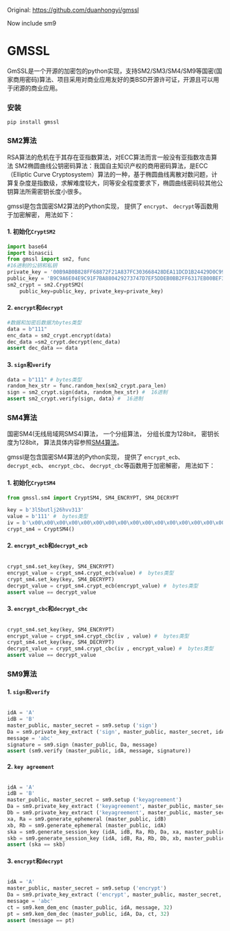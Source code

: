 
Original: https://github.com/duanhongyi/gmssl

Now include sm9

GMSSL
========
GmSSL是一个开源的加密包的python实现，支持SM2/SM3/SM4/SM9等国密(国家商用密码)算法、项目采用对商业应用友好的类BSD开源许可证，开源且可以用于闭源的商业应用。

### 安装

```shell
pip install gmssl
```

### SM2算法
RSA算法的危机在于其存在亚指数算法，对ECC算法而言一般没有亚指数攻击算法
SM2椭圆曲线公钥密码算法：我国自主知识产权的商用密码算法，是ECC（Elliptic Curve Cryptosystem）算法的一种，基于椭圆曲线离散对数问题，计算复杂度是指数级，求解难度较大，同等安全程度要求下，椭圆曲线密码较其他公钥算法所需密钥长度小很多。

gmssl是包含国密SM2算法的Python实现， 提供了 `encrypt`、 `decrypt`等函数用于加密解密， 用法如下：

#### 1. 初始化`CryptSM2`

```python
import base64
import binascii
from gmssl import sm2, func
#16进制的公钥和私钥
private_key = '00B9AB0B828FF68872F21A837FC303668428DEA11DCD1B24429D0C99E24EED83D5'
public_key = 'B9C9A6E04E9C91F7BA880429273747D7EF5DDEB0BB2FF6317EB00BEF331A83081A6994B8993F3F5D6EADDDB81872266C87C018FB4162F5AF347B483E24620207'
sm2_crypt = sm2.CryptSM2(
    public_key=public_key, private_key=private_key)
```

#### 2. `encrypt`和`decrypt`

```python
#数据和加密后数据为bytes类型
data = b"111"
enc_data = sm2_crypt.encrypt(data)
dec_data =sm2_crypt.decrypt(enc_data)
assert dec_data == data
```

#### 3. `sign`和`verify`
```python
data = b"111" # bytes类型
random_hex_str = func.random_hex(sm2_crypt.para_len)
sign = sm2_crypt.sign(data, random_hex_str) #  16进制
assert sm2_crypt.verify(sign, data) #  16进制
```

### SM4算法

国密SM4(无线局域网SMS4)算法， 一个分组算法， 分组长度为128bit， 密钥长度为128bit，
算法具体内容参照[SM4算法](https://drive.google.com/file/d/0B0o25hRlUdXcbzdjT0hrYkkwUjg/view?usp=sharing)。

gmssl是包含国密SM4算法的Python实现， 提供了 `encrypt_ecb`、 `decrypt_ecb`、 `encrypt_cbc`、
`decrypt_cbc`等函数用于加密解密， 用法如下：

#### 1. 初始化`CryptSM4`

```python
from gmssl.sm4 import CryptSM4, SM4_ENCRYPT, SM4_DECRYPT

key = b'3l5butlj26hvv313'
value = b'111' #  bytes类型
iv = b'\x00\x00\x00\x00\x00\x00\x00\x00\x00\x00\x00\x00\x00\x00\x00\x00' #  bytes类型
crypt_sm4 = CryptSM4()
```

#### 2. `encrypt_ecb`和`decrypt_ecb`

```python

crypt_sm4.set_key(key, SM4_ENCRYPT)
encrypt_value = crypt_sm4.crypt_ecb(value) #  bytes类型
crypt_sm4.set_key(key, SM4_DECRYPT)
decrypt_value = crypt_sm4.crypt_ecb(encrypt_value) #  bytes类型
assert value == decrypt_value

```

#### 3. `encrypt_cbc`和`decrypt_cbc`

```python

crypt_sm4.set_key(key, SM4_ENCRYPT)
encrypt_value = crypt_sm4.crypt_cbc(iv , value) #  bytes类型
crypt_sm4.set_key(key, SM4_DECRYPT)
decrypt_value = crypt_sm4.crypt_cbc(iv , encrypt_value) #  bytes类型
assert value == decrypt_value

```

### SM9算法

#### 1. `sign`和`verify`

```python

idA = 'A'
idB = 'B'
master_public, master_secret = sm9.setup ('sign')
Da = sm9.private_key_extract ('sign', master_public, master_secret, idA)
message = 'abc'
signature = sm9.sign (master_public, Da, message)
assert (sm9.verify (master_public, idA, message, signature))

```

#### 2. `key agreement`

```python

idA = 'A'
idB = 'B'
master_public, master_secret = sm9.setup ('keyagreement')
Da = sm9.private_key_extract ('keyagreement', master_public, master_secret, idA)
Db = sm9.private_key_extract ('keyagreement', master_public, master_secret, idB)
xa, Ra = sm9.generate_ephemeral (master_public, idB)
xb, Rb = sm9.generate_ephemeral (master_public, idA)
ska = sm9.generate_session_key (idA, idB, Ra, Rb, Da, xa, master_public, 'A', 128)
skb = sm9.generate_session_key (idA, idB, Ra, Rb, Db, xb, master_public, 'B', 128)
assert (ska == skb)

```

#### 3. `encrypt`和`decrypt`

```python

idA = 'A'
master_public, master_secret = sm9.setup ('encrypt')
Da = sm9.private_key_extract ('encrypt', master_public, master_secret, idA)
message = 'abc'
ct = sm9.kem_dem_enc (master_public, idA, message, 32)
pt = sm9.kem_dem_dec (master_public, idA, Da, ct, 32)
assert (message == pt)

```
